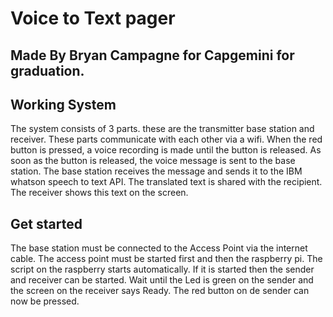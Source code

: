 # Voice to Text pager
## Made By Bryan Campagne for Capgemini for graduation.

## Working System
The system consists of 3 parts. these are the transmitter base station and receiver. These parts communicate with each other via a wifi. When the red button is pressed, a voice recording is made until the button is released. As soon as the button is released, the voice message is sent to the base station. The base station receives the message and sends it to the IBM whatson speech to text API. The translated text is shared with the recipient. The receiver shows this text on the screen.
## Get started

The base station must be connected to the Access Point via the internet cable. The access point must be started first and then the raspberry pi. The script on the raspberry starts automatically. If it is started then the sender and receiver can be started. Wait until the Led is green on the sender and the screen on the receiver says Ready. The red button on de sender can now be pressed.

